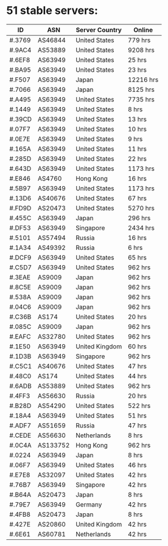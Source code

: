 # 51 stable servers:

| ID | ASN | Server Country | Online |
| ------ | ------ | ------ | ------ |
| #.3769 | AS46844 | United States | 779 hrs |
| #.9AC4 | AS53889 | United States | 9208 hrs |
| #.6EF8 | AS63949 | United States | 25 hrs |
| #.BA95 | AS63949 | United States | 23 hrs |
| #.F507 | AS63949 | Japan | 12216 hrs |
| #.7066 | AS63949 | Japan | 8125 hrs |
| #.A495 | AS63949 | United States | 7735 hrs |
| #.1449 | AS63949 | United States | 8 hrs |
| #.39CD | AS63949 | United States | 13 hrs |
| #.07F7 | AS63949 | United States | 10 hrs |
| #.0E7E | AS63949 | United States | 9 hrs |
| #.165A | AS63949 | United States | 11 hrs |
| #.285D | AS63949 | United States | 22 hrs |
| #.643D | AS63949 | United States | 1173 hrs |
| #.E846 | AS4760 | Hong Kong | 16 hrs |
| #.5B97 | AS63949 | United States | 1173 hrs |
| #.13D6 | AS40676 | United States | 67 hrs |
| #.FD9D | AS20473 | United States | 5270 hrs |
| #.455C | AS63949 | Japan | 296 hrs |
| #.DF53 | AS63949 | Singapore | 2434 hrs |
| #.5101 | AS57494 | Russia | 16 hrs |
| #.1A34 | AS49392 | Russia | 6 hrs |
| #.DCF9 | AS63949 | United States | 65 hrs |
| #.C5D7 | AS63949 | United States | 962 hrs |
| #.3EAE | AS9009 | Japan | 962 hrs |
| #.8C5E | AS9009 | Japan | 962 hrs |
| #.538A | AS9009 | Japan | 962 hrs |
| #.04C6 | AS9009 | Japan | 962 hrs |
| #.C36B | AS174 | United States | 20 hrs |
| #.085C | AS9009 | Japan | 962 hrs |
| #.EAFC | AS32780 | United States | 962 hrs |
| #.1E50 | AS63949 | United Kingdom | 60 hrs |
| #.1D3B | AS63949 | Singapore | 962 hrs |
| #.C5C1 | AS40676 | United States | 47 hrs |
| #.48C0 | AS174 | United States | 44 hrs |
| #.6ADB | AS53889 | United States | 962 hrs |
| #.4FF3 | AS56630 | Russia | 20 hrs |
| #.B28D | AS54290 | United States | 522 hrs |
| #.18A4 | AS63949 | United States | 51 hrs |
| #.ADF7 | AS51659 | Russia | 47 hrs |
| #.CEDE | AS56630 | Netherlands | 8 hrs |
| #.0C4A | AS133752 | Hong Kong | 962 hrs |
| #.0224 | AS63949 | Japan | 8 hrs |
| #.06F7 | AS63949 | United States | 46 hrs |
| #.E7E8 | AS32097 | United States | 42 hrs |
| #.76B7 | AS63949 | Singapore | 42 hrs |
| #.B64A | AS20473 | Japan | 8 hrs |
| #.79E7 | AS63949 | Germany | 42 hrs |
| #.4FB8 | AS20473 | Japan | 8 hrs |
| #.427E | AS20860 | United Kingdom | 42 hrs |
| #.6E61 | AS60781 | Netherlands | 42 hrs |

